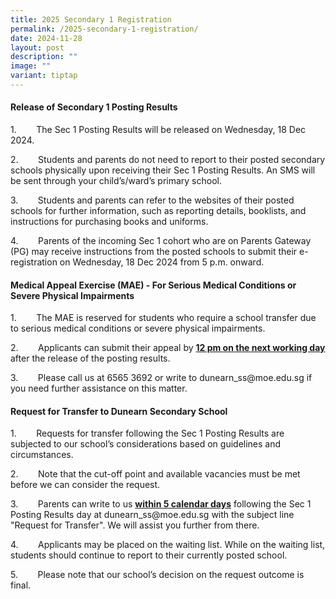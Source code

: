 ```yaml
---
title: 2025 Secondary 1 Registration
permalink: /2025-secondary-1-registration/
date: 2024-11-28
layout: post
description: ""
image: ""
variant: tiptap
---
```

<h4><strong>Release of Secondary 1 Posting Results</strong></h4>
<p>1.&nbsp;&nbsp;&nbsp;&nbsp;&nbsp;&nbsp;&nbsp; The Sec 1 Posting Results
will be released on Wednesday, 18 Dec 2024.</p>
<p>2.&nbsp;&nbsp;&nbsp;&nbsp;&nbsp;&nbsp;&nbsp; Students and parents do not
need to report to their posted secondary schools physically upon receiving
their Sec 1 Posting Results. An SMS will be sent through your child’s/ward’s
primary school.</p>
<p>3.&nbsp;&nbsp;&nbsp;&nbsp;&nbsp;&nbsp;&nbsp; Students and parents can
refer to the websites of their posted schools for further information,
such as reporting details, booklists, and instructions for purchasing books
and uniforms.</p>
<p>4.&nbsp;&nbsp;&nbsp;&nbsp;&nbsp;&nbsp;&nbsp; Parents of the incoming Sec
1 cohort who are on Parents Gateway (PG) may receive instructions from
the posted schools to submit their e-registration on Wednesday, 18 Dec
2024 from 5 p.m. onward.</p>
<h4><strong>Medical Appeal Exercise (MAE) - For Serious Medical Conditions or Severe Physical Impairments</strong></h4>
<p>1.&nbsp;&nbsp;&nbsp;&nbsp;&nbsp;&nbsp;&nbsp; The MAE is reserved for students
who require a school transfer due to serious medical conditions or severe
physical impairments.</p>
<p>2.&nbsp;&nbsp;&nbsp;&nbsp;&nbsp;&nbsp;&nbsp; Applicants can submit their
appeal by <strong><u>12 pm on the next working day</u></strong> after the
release of the posting results.</p>
<p>3.&nbsp;&nbsp;&nbsp;&nbsp;&nbsp;&nbsp;&nbsp; Please call us at 6565 3692
or write to <a rel="noopener noreferrer nofollow" target="_blank">dunearn_ss@moe.edu.sg</a> if
you need further assistance on this matter.</p>
<h4><strong>Request for Transfer to Dunearn Secondary School</strong></h4>
<p>1.&nbsp;&nbsp;&nbsp;&nbsp;&nbsp;&nbsp;&nbsp; Requests for transfer following
the Sec 1 Posting Results are subjected to our school’s considerations
based on guidelines and circumstances.</p>
<p>2.&nbsp;&nbsp;&nbsp;&nbsp;&nbsp;&nbsp;&nbsp; Note that the cut-off point
and available vacancies must be met before we can consider the request.</p>
<p>3.&nbsp;&nbsp;&nbsp;&nbsp;&nbsp;&nbsp;&nbsp; Parents can write to us <strong><u>within 5 calendar days</u></strong> following
the Sec 1 Posting Results day at <a rel="noopener noreferrer nofollow" target="_blank">dunearn_ss@moe.edu.sg</a> with
the subject line "Request for Transfer". We will assist you further from
there.</p>
<p>4.&nbsp;&nbsp;&nbsp;&nbsp;&nbsp;&nbsp;&nbsp; Applicants may be placed
on the waiting list. While on the waiting list, students should continue
to report to their currently posted school.</p>
<p>5.&nbsp;&nbsp;&nbsp;&nbsp;&nbsp;&nbsp;&nbsp; Please note that our school’s
decision on the request outcome is final.</p>
<p>&nbsp;</p>